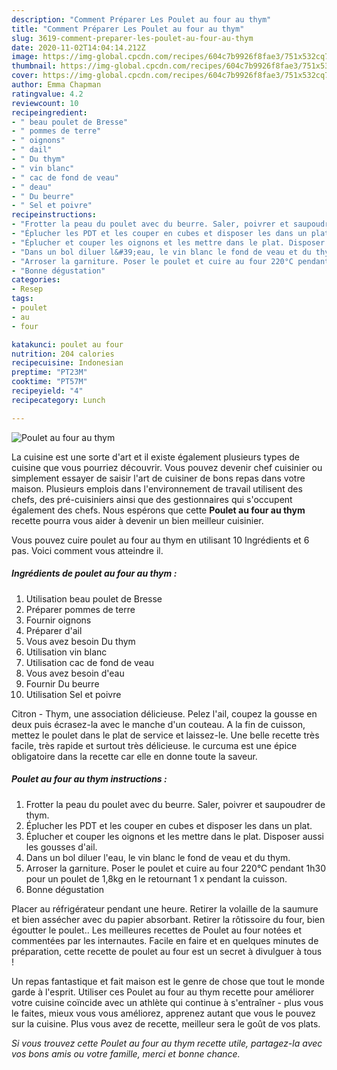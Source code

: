 ```yaml
---
description: "Comment Préparer Les Poulet au four au thym"
title: "Comment Préparer Les Poulet au four au thym"
slug: 3619-comment-preparer-les-poulet-au-four-au-thym
date: 2020-11-02T14:04:14.212Z
image: https://img-global.cpcdn.com/recipes/604c7b9926f8fae3/751x532cq70/poulet-au-four-au-thym-photo-principale-de-la-recette.jpg
thumbnail: https://img-global.cpcdn.com/recipes/604c7b9926f8fae3/751x532cq70/poulet-au-four-au-thym-photo-principale-de-la-recette.jpg
cover: https://img-global.cpcdn.com/recipes/604c7b9926f8fae3/751x532cq70/poulet-au-four-au-thym-photo-principale-de-la-recette.jpg
author: Emma Chapman
ratingvalue: 4.2
reviewcount: 10
recipeingredient:
- " beau poulet de Bresse"
- " pommes de terre"
- " oignons"
- " dail"
- " Du thym"
- " vin blanc"
- " cac de fond de veau"
- " deau"
- " Du beurre"
- " Sel et poivre"
recipeinstructions:
- "Frotter la peau du poulet avec du beurre. Saler, poivrer et saupoudrer de thym."
- "Éplucher les PDT et les couper en cubes et disposer les dans un plat."
- "Éplucher et couper les oignons et les mettre dans le plat. Disposer aussi les gousses d&#39;ail."
- "Dans un bol diluer l&#39;eau, le vin blanc le fond de veau et du thym."
- "Arroser la garniture. Poser le poulet et cuire au four 220°C pendant 1h30 pour un poulet de 1,8kg en le retournant 1 x pendant la cuisson."
- "Bonne dégustation"
categories:
- Resep
tags:
- poulet
- au
- four

katakunci: poulet au four 
nutrition: 204 calories
recipecuisine: Indonesian
preptime: "PT23M"
cooktime: "PT57M"
recipeyield: "4"
recipecategory: Lunch

---
```



![Poulet au four au thym](https://img-global.cpcdn.com/recipes/604c7b9926f8fae3/751x532cq70/poulet-au-four-au-thym-photo-principale-de-la-recette.jpg)

La cuisine est une sorte d'art et il existe également plusieurs types de cuisine que vous pourriez découvrir. Vous pouvez devenir chef cuisinier ou simplement essayer de saisir l'art de cuisiner de bons repas dans votre maison. Plusieurs emplois dans l'environnement de travail utilisent des chefs, des pré-cuisiniers ainsi que des gestionnaires qui s'occupent également des chefs. Nous espérons que cette <strong> Poulet au four au thym </strong> recette pourra vous aider à devenir un bien meilleur cuisinier.

<!--inarticleads1-->

Vous pouvez cuire poulet au four au thym en utilisant 10 Ingrédients et 6 pas. Voici comment vous atteindre il.

##### Ingrédients de poulet au four au thym :

1. Utilisation  beau poulet de Bresse
1. Préparer  pommes de terre
1. Fournir  oignons
1. Préparer  d&#39;ail
1. Vous avez besoin  Du thym
1. Utilisation  vin blanc
1. Utilisation  cac de fond de veau
1. Vous avez besoin  d&#39;eau
1. Fournir  Du beurre
1. Utilisation  Sel et poivre


Citron - Thym, une association délicieuse. Pelez l&#39;ail, coupez la gousse en deux puis écrasez-la avec le manche d&#39;un couteau. A la fin de cuisson, mettez le poulet dans le plat de service et laissez-le. Une belle recette très facile, très rapide et surtout très délicieuse. le curcuma est une épice obligatoire dans la recette car elle en donne toute la saveur. 

<!--inarticleads2-->

##### Poulet au four au thym instructions :

1. Frotter la peau du poulet avec du beurre. Saler, poivrer et saupoudrer de thym.
1. Éplucher les PDT et les couper en cubes et disposer les dans un plat.
1. Éplucher et couper les oignons et les mettre dans le plat. Disposer aussi les gousses d&#39;ail.
1. Dans un bol diluer l&#39;eau, le vin blanc le fond de veau et du thym.
1. Arroser la garniture. Poser le poulet et cuire au four 220°C pendant 1h30 pour un poulet de 1,8kg en le retournant 1 x pendant la cuisson.
1. Bonne dégustation


Placer au réfrigérateur pendant une heure. Retirer la volaille de la saumure et bien assécher avec du papier absorbant. Retirer la rôtissoire du four, bien égoutter le poulet.. Les meilleures recettes de Poulet au four notées et commentées par les internautes. Facile en faire et en quelques minutes de préparation, cette recette de poulet au four est un secret à divulguer à tous ! 

<!--inarticleads1-->

<p>
Un repas fantastique et fait maison est le genre de chose que tout le monde garde à l'esprit. Utiliser ces Poulet au four au thym recette pour améliorer votre cuisine coïncide avec un athlète qui continue à s'entraîner - plus vous le faites, mieux vous vous améliorez, apprenez autant que vous le pouvez sur la cuisine. Plus vous avez de recette, meilleur sera le goût de vos plats.
</p>

<p>
<i>Si vous trouvez cette Poulet au four au thym recette utile, partagez-la avec vos bons amis ou votre famille, merci et bonne chance.</i>
</p>
